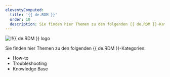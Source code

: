 ```yaml
---
eleventyComputed:
  title: '{{ de.RDM }}'
  order: 10
  description: Sie finden hier Themen zu den folgenden {{ de.RDM }}-Kategorien:':' How-to, Troubleshooting und Knowledge Base Themen.
---
```

![!!{{ de.RDM }} logo](https://webdevolutions.blob.core.windows.net/images/projects/remote-desktop-manager/logos/remote-desktop-manager-color-shadow.svg)  

Sie finden hier Themen zu den folgenden {{ de.RDM }}-Kategorien:  

* How-to 
* Troubleshooting 
* Knowledge Base 
